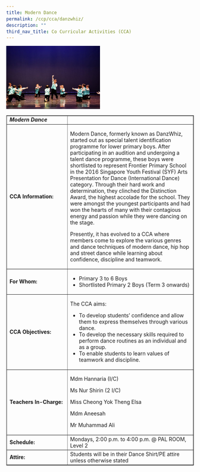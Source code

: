 ```yaml
---
title: Modern Dance
permalink: /ccp/cca/danzwhiz/
description: ""
third_nav_title: Co Curricular Activities (CCA)
---
```

<img style="width: 50%;" src="/images/md.jpg">
<table class="table table-bordered table-responsive" border="1" cellpadding="10">
<tbody>
<tr>
<td width="177"><em><strong>Modern Dance</strong></em></td>
<td width="425">&nbsp;</td>
</tr>
<tr>
<td width="177"><strong>CCA Information:</strong></td>
<td width="425">
<p>Modern Dance, formerly known as DanzWhiz, started out as special talent identification programme for lower primary boys. After participating in an audition and undergoing a talent dance programme, these boys were shortlisted to represent Frontier Primary School in the 2016 Singapore Youth Festival (SYF) Arts Presentation for Dance (International Dance) category. Through their hard work and determination, they clinched the Distinction Award, the highest accolade for the school. They were amongst the youngest participants and had won the hearts of many with their contagious energy and passion while they were dancing on the stage.</p>
<p>Presently, it has evolved to a CCA where members come to explore the various genres and dance techniques of modern dance, hip hop and street dance while learning about confidence, discipline and teamwork.</p>
</td>
</tr>
<tr>
<td width="177"><strong>For Whom:</strong></td>
<td width="425">
<ul>
<li>Primary 3 to 6 Boys</li>
<li>Shortlisted Primary 2 Boys (Term 3 onwards)</li>
</ul>
</td>
</tr>
<tr>
<td width="177"><strong>CCA Objectives:</strong></td>
<td width="425">
<p>The CCA aims:</p>
<ul>
<li>To develop students&rsquo; confidence and allow them to express themselves through various dance.</li>
<li>To develop the necessary skills required to perform dance routines as an individual and as a group.</li>
<li>To enable students to learn values of teamwork and discipline.</li>
</ul>
</td>
</tr>
<tr>
<td width="177"><strong>Teachers In-Charge:</strong></td>
<td width="425">
<p>Mdm Hannaria (I/C)</p>
<p>Ms Nur Shirin (2 I/C)</p>
<p>Miss Cheong Yok Theng Elsa</p>
<p>Mdm Aneesah</p>
<p>Mr Muhammad Ali</p>
</td>
</tr>
<tr>
<td width="177"><strong>Schedule:</strong></td>
<td width="425">Mondays, 2:00 p.m. to 4:00 p.m. @ PAL ROOM, Level 2</td>
</tr>
<tr>
<td width="177"><strong>Attire:</strong></td>
<td width="425">Students will be in their Dance Shirt/PE attire unless otherwise stated</td>
</tr>
</tbody>
</table>